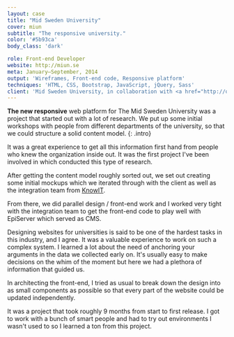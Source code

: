 ```yaml
---
layout: case
title: "Mid Sweden University"
cover: miun
subtitle: "The responsive university."
color: '#5b93ca'
body_class: 'dark'

role: Front-end Developer
website: http://miun.se
meta: January–September, 2014
output: 'Wireframes, Front-end code, Responsive platform'
techniques: 'HTML, CSS, Bootstrap, JavaScript, jQuery, Sass'
client: 'Mid Sweden University, in collaboration with <a href="http://osynlig.se/">Osynlig</a> and Knowit'
---
```


**The new responsive** web platform for The Mid Sweden University was a project that started out with a lot of research. We put up some initial workshops with people from different departments of the university, so that we could structure a solid content model.
{: .intro}

It was a great experience to get all this information first hand from people who knew the organization inside out. It was the first project I've been involved in which conducted this type of research.

After getting the content model roughly sorted out, we set out creating some initial mockups which we iterated through with the client as well as the integration team from [KnowIT].

From there, we did parallel design / front-end work and I worked very tight with the integration team to get the front-end code to play well with EpiServer which served as CMS.

Designing websites for universities is said to be one of the hardest tasks in this industry, and I agree.
It was a valuable experience to work on such a complex system. I learned a lot about the need of anchoring your arguments in the data we collected early on. It's usually easy to make decisions on the whim of the moment but here we had a plethora of information that guided us.

In architecting the front-end, I tried as usual to break down the design into as small components as possible so that every part of the website could be updated independently.

It was a project that took roughly 9 months from start to first release. I got to work with a bunch of smart people and had to try out environments I wasn't used to so I learned a ton from this project.

[KnowIT]: http://www.knowit.se/
